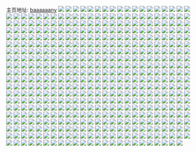 主页地址: [baaaaaany](https://weibo.com/u/5284407558) 
![](https://wx4.sinaimg.cn/mw2000/005LCPNYly1getmfkrs8wj32c0340e81.jpg) 
![](https://wx4.sinaimg.cn/mw2000/005LCPNYly1getmf5rq2vj33402c0e85.jpg) 
![](https://wx4.sinaimg.cn/mw2000/005LCPNYly1getmfap2frj33402c01kz.jpg) 
![](https://wx4.sinaimg.cn/mw2000/005LCPNYly1getmf7u1lkj33402c0e84.jpg) 
![](https://wx4.sinaimg.cn/mw2000/005LCPNYly1getmfjs7shj32c03401kz.jpg) 
![](https://wx4.sinaimg.cn/mw2000/005LCPNYly1getmfckdjuj33402c0x6r.jpg) 
![](https://wx4.sinaimg.cn/mw2000/005LCPNYly1getmffwt1xj33402c0x6q.jpg) 
![](https://wx4.sinaimg.cn/mw2000/005LCPNYly1getmflcra2j33402c0h5l.jpg) 
![](https://wx4.sinaimg.cn/mw2000/005LCPNYly1getmfeei2gj33402c0e83.jpg) 
![](https://wx4.sinaimg.cn/mw2000/005LCPNYly1getmfnn784j32c034015v.jpg) 
![](https://wx4.sinaimg.cn/mw2000/005LCPNYly1getmfp98rcj33402c0b29.jpg) 
![](https://wx4.sinaimg.cn/mw2000/005LCPNYly1getmfrdzgnj33402c0az5.jpg) 
![](https://wx4.sinaimg.cn/mw2000/005LCPNYly1getmf2ni70j33402c01gt.jpg) 
![](https://wx4.sinaimg.cn/mw2000/005LCPNYly1gepfg30fuvj31o0280qv5.jpg) 
![](https://wx4.sinaimg.cn/mw2000/005LCPNYly1gepffrsw9oj31o0280e82.jpg) 
![](https://wx4.sinaimg.cn/mw2000/005LCPNYly1gepfiz2kv7j32801o0npd.jpg) 
![](https://wx4.sinaimg.cn/mw2000/005LCPNYly1gepffzio0aj31o0280e82.jpg) 
![](https://wx4.sinaimg.cn/mw2000/005LCPNYly1gepffuwttjj31o0280b2b.jpg) 
![](https://wx4.sinaimg.cn/mw2000/005LCPNYly1gepffx8xz9j31o0280b2a.jpg) 
![](https://wx4.sinaimg.cn/mw2000/005LCPNYly1gelxd81srjj32c02c04qq.jpg) 
![](https://wx4.sinaimg.cn/mw2000/005LCPNYly1gelxdanlmsj32c02c0kjm.jpg) 
![](https://wx4.sinaimg.cn/mw2000/005LCPNYgy1gefizqp76gj32c0340e85.jpg) 
![](https://wx4.sinaimg.cn/mw2000/005LCPNYgy1gefizxwdo0j33402c04qt.jpg) 
![](https://wx4.sinaimg.cn/mw2000/005LCPNYgy1gefj05rv9ej32c0340nph.jpg) 
![](https://wx4.sinaimg.cn/mw2000/005LCPNYgy1gefj0bat3dj33401r0npg.jpg) 
![](https://wx4.sinaimg.cn/mw2000/005LCPNYly1gefezzpjtjj31o0280u0y.jpg) 
![](https://wx4.sinaimg.cn/mw2000/005LCPNYly1gefezlvyavj31o0280qv6.jpg) 
![](https://wx4.sinaimg.cn/mw2000/005LCPNYly1geff01ckktj31mc25sb29.jpg) 
![](https://wx4.sinaimg.cn/mw2000/005LCPNYly1gefezjih09j316o1kuu0x.jpg) 
![](https://wx4.sinaimg.cn/mw2000/005LCPNYly1gefezodz0sj31w02jcu0z.jpg) 
![](https://wx4.sinaimg.cn/mw2000/005LCPNYly1gefezhesjyj316o1kuqv5.jpg) 
![](https://wx4.sinaimg.cn/mw2000/005LCPNYly1gefezf8stvj31w02jkb2b.jpg) 
![](https://wx4.sinaimg.cn/mw2000/005LCPNYly1gefezwdo1aj32c03404qt.jpg) 
![](https://wx4.sinaimg.cn/mw2000/005LCPNYly1gefezr7s2zj32c0340x6q.jpg) 
![](https://wx4.sinaimg.cn/mw2000/005LCPNYly1gebj8gk3yrj31ww1xfqv5.jpg) 
![](https://wx4.sinaimg.cn/mw2000/005LCPNYly1geb1mrep56j30tl1oee81.jpg) 
![](https://wx4.sinaimg.cn/mw2000/005LCPNYly1geb1mjhftzj30pp0o77es.jpg) 
![](https://wx4.sinaimg.cn/mw2000/005LCPNYly1ge6zko0225j31gb1gb1kx.jpg) 
![](https://wx4.sinaimg.cn/mw2000/005LCPNYly1ge6zp85zphj32c03404qq.jpg) 
![](https://wx4.sinaimg.cn/mw2000/005LCPNYly1ge6zl24xupj32c0340npe.jpg) 
![](https://wx4.sinaimg.cn/mw2000/005LCPNYly1ge65g4dun8j31o0280kjl.jpg) 
![](https://wx4.sinaimg.cn/mw2000/005LCPNYly1ge65g8g2n2j31400u0apf.jpg) 
![](https://wx4.sinaimg.cn/mw2000/005LCPNYly1ge65g2dc11j31yr1yru0x.jpg) 
![](https://wx4.sinaimg.cn/mw2000/005LCPNYly1ge65g525yoj32c01r0x6p.jpg) 
![](https://wx4.sinaimg.cn/mw2000/005LCPNYly1ge65g3oti9j33402c0kjp.jpg) 
![](https://wx4.sinaimg.cn/mw2000/005LCPNYly1ge65g7s76rj33402c01ky.jpg) 
![](https://wx4.sinaimg.cn/mw2000/005LCPNYly1ge65g8poudj31we2j7kg7.jpg) 
![](https://wx4.sinaimg.cn/mw2000/005LCPNYly1ge65g5ul85j329u315npe.jpg) 
![](https://wx4.sinaimg.cn/mw2000/005LCPNYly1ge65g6u6y8j328j2zex6p.jpg) 
![](https://wx4.sinaimg.cn/mw2000/005LCPNYly1ge2a5rbwwdj32c0340b2c.jpg) 
![](https://wx4.sinaimg.cn/mw2000/005LCPNYly1gdx3at2i54j32xv27eu0x.jpg) 
![](https://wx4.sinaimg.cn/mw2000/005LCPNYly1gdr8jwyupvj321831z1kz.jpg) 
![](https://wx4.sinaimg.cn/mw2000/005LCPNYly1gdr8jyml5wj30rs15o1kx.jpg) 
![](https://wx4.sinaimg.cn/mw2000/005LCPNYly1gdr8k1myhij32c0340qv7.jpg) 
![](https://wx4.sinaimg.cn/mw2000/005LCPNYly1gdr8jxu9zzj30rs15o1kx.jpg) 
![](https://wx4.sinaimg.cn/mw2000/005LCPNYly1gdr8k0jp64j33402c0npe.jpg) 
![](https://wx4.sinaimg.cn/mw2000/005LCPNYly1gdr8jz0229j30rs0v9h67.jpg) 
![](https://wx4.sinaimg.cn/mw2000/005LCPNYly1gdr8k32pvkj31zk1ho4qp.jpg) 
![](https://wx4.sinaimg.cn/mw2000/005LCPNYly1gdr8k2hx32j31sx2ek7wh.jpg) 
![](https://wx4.sinaimg.cn/mw2000/005LCPNYly1gdr8jzn7jqj31o0280u0x.jpg) 
![](https://wx4.sinaimg.cn/mw2000/005LCPNYly1gdp2x0zywkj32c0340x6s.jpg) 
![](https://wx4.sinaimg.cn/mw2000/005LCPNYly1gdp2wyfx6hj32c02c0x6r.jpg) 
![](https://wx4.sinaimg.cn/mw2000/005LCPNYly1gdp2x3dq4kj33402c0hdw.jpg) 
![](https://wx4.sinaimg.cn/mw2000/005LCPNYly1gdp2x6y7iaj32c02c04qr.jpg) 
![](https://wx4.sinaimg.cn/mw2000/005LCPNYly1gdp2x5ekn9j33402c0b2d.jpg) 
![](https://wx4.sinaimg.cn/mw2000/005LCPNYly1gdp2x8b299j32c02c07wj.jpg) 
![](https://wx4.sinaimg.cn/mw2000/005LCPNYly1gdp2xbj6j3j32c02c0hdv.jpg) 
![](https://wx4.sinaimg.cn/mw2000/005LCPNYly1gdp2x9pzdaj32c02c0hdv.jpg) 
![](https://wx4.sinaimg.cn/mw2000/005LCPNYly1gdp2xdnokzj32c02c0qv7.jpg) 
![](https://wx4.sinaimg.cn/mw2000/005LCPNYly1gdn8nbio6tj31ez127b29.jpg) 
![](https://wx4.sinaimg.cn/mw2000/005LCPNYly1gdn8n9xlavj32c02c0x6r.jpg) 
![](https://wx4.sinaimg.cn/mw2000/005LCPNYly1gdl9zo577xj316o16oqv5.jpg) 
![](https://wx4.sinaimg.cn/mw2000/005LCPNYly1gdl9zhgb18j316o16onpd.jpg) 
![](https://wx4.sinaimg.cn/mw2000/005LCPNYly1gdmm4s0teqj316o16onpd.jpg) 
![](https://wx4.sinaimg.cn/mw2000/005LCPNYly1gdl9zmgsbtj316o16onpd.jpg) 
![](https://wx4.sinaimg.cn/mw2000/005LCPNYly1gdl9zfu7r9j316o1kunpd.jpg) 
![](https://wx4.sinaimg.cn/mw2000/005LCPNYly1gdmdkt05c1j316o16ohdt.jpg) 
![](https://wx4.sinaimg.cn/mw2000/005LCPNYly1gdl9zpunb0j316o16onpd.jpg) 
![](https://wx4.sinaimg.cn/mw2000/005LCPNYly1gdmdrhvmlyj316o16ohdt.jpg) 
![](https://wx4.sinaimg.cn/mw2000/005LCPNYly1gdl9zbhuqvj316o16okjl.jpg) 
![](https://wx4.sinaimg.cn/mw2000/005LCPNYly1gdl8wpilpxj32c02c0qv7.jpg) 
![](https://wx4.sinaimg.cn/mw2000/005LCPNYly1gdl94q47y7j30e30e3wfb.jpg) 
![](https://wx4.sinaimg.cn/mw2000/005LCPNYly1gdl8ykvnqwj31sc2dsqv5.jpg) 
![](https://wx4.sinaimg.cn/mw2000/005LCPNYly1gdl9n5p9g5j30og0ogjzr.jpg) 
![](https://wx4.sinaimg.cn/mw2000/005LCPNYly1gdl3ihmub2j30yt0ytgrh.jpg) 
![](https://wx4.sinaimg.cn/mw2000/005LCPNYly1gdl3ih4444j315k15kaxi.jpg) 
![](https://wx4.sinaimg.cn/mw2000/005LCPNYly1gdl3h5gpa1j31ln1lne76.jpg) 
![](https://wx4.sinaimg.cn/mw2000/005LCPNYgy1gdk7l5mik8j31o0280hdu.jpg) 
![](https://wx4.sinaimg.cn/mw2000/005LCPNYgy1gdk7kvvz2rj314t14t1kx.jpg) 
![](https://wx4.sinaimg.cn/mw2000/005LCPNYgy1gdk7l8h6ekj31o02801ky.jpg) 
![](https://wx4.sinaimg.cn/mw2000/005LCPNYgy1gdk7kuofbnj32c02c0u0z.jpg) 
![](https://wx4.sinaimg.cn/mw2000/005LCPNYgy1gdk7l0626fj32c02c07wj.jpg) 
![](https://wx4.sinaimg.cn/mw2000/005LCPNYgy1gdk7kc2vvjj327t27tkjm.jpg) 
![](https://wx4.sinaimg.cn/mw2000/005LCPNYgy1gdk7kg796qj31z71z71kz.jpg) 
![](https://wx4.sinaimg.cn/mw2000/005LCPNYgy1gdk7kpogbwj32c02c0hdu.jpg) 
![](https://wx4.sinaimg.cn/mw2000/005LCPNYgy1gdk7kmmzwmj32c02c0kjo.jpg) 
![](https://wx4.sinaimg.cn/mw2000/005LCPNYly1gdglfw8wwhj32c0340x6t.jpg) 
![](https://wx4.sinaimg.cn/mw2000/005LCPNYly1gdddd4mk6cj32c02c04qt.jpg) 
![](https://wx4.sinaimg.cn/mw2000/005LCPNYly1gdd3f002olj30yi0zptdn.jpg) 
![](https://wx4.sinaimg.cn/mw2000/005LCPNYgy1gdaz19q50aj30yy0ty48s.jpg) 
![](https://wx4.sinaimg.cn/mw2000/005LCPNYgy1gdaz16chnej31400u0gsm.jpg) 
![](https://wx4.sinaimg.cn/mw2000/005LCPNYgy1gdaz18zgw5j32c02c01ky.jpg) 
![](https://wx4.sinaimg.cn/mw2000/005LCPNYgy1gdaz15n0azj32c02c0npe.jpg) 
![](https://wx4.sinaimg.cn/mw2000/005LCPNYgy1gd9kbu7h38j32c02c07wj.jpg) 
![](https://wx4.sinaimg.cn/mw2000/005LCPNYly1gd774cdl7oj32c02c0b2a.jpg) 
![](https://wx4.sinaimg.cn/mw2000/005LCPNYly1gd77nx4q2tj32c02c01ky.jpg) 
![](https://wx4.sinaimg.cn/mw2000/005LCPNYly1gd603qv0emj30u016e1gn.jpg) 
![](https://wx4.sinaimg.cn/mw2000/005LCPNYgy1gd41pxkwr8j32c0340qv7.jpg) 
![](https://wx4.sinaimg.cn/mw2000/005LCPNYly1gd3t00uu5nj32c02c0npe.jpg) 
![](https://wx4.sinaimg.cn/mw2000/005LCPNYly1gd3szmoq0rj31mq1mq4qp.jpg) 
![](https://wx4.sinaimg.cn/mw2000/005LCPNYly1gd3t0pku7qj32c02c0qv7.jpg) 
![](https://wx4.sinaimg.cn/mw2000/005LCPNYly1gd2gwjij8jj32c02c0qv6.jpg) 
![](https://wx4.sinaimg.cn/mw2000/005LCPNYly1gd2gworucdj32c02c0kjp.jpg) 
![](https://wx4.sinaimg.cn/mw2000/005LCPNYly1gd2gwkvjgaj32c02c0b2b.jpg) 
![](https://wx4.sinaimg.cn/mw2000/005LCPNYly1gd2gwmmpjtj32c0340b2b.jpg) 
![](https://wx4.sinaimg.cn/mw2000/005LCPNYly1gd2gwifjvqj30yi22o1kx.jpg) 
![](https://wx4.sinaimg.cn/mw2000/005LCPNYly1gd2gwpv5ukj32c0340b2a.jpg) 
![](https://wx4.sinaimg.cn/mw2000/005LCPNYgy1gd1oh5ek07j32c0340e82.jpg) 
![](https://wx4.sinaimg.cn/mw2000/005LCPNYly1gd1j1um6zrj31qs1b3x6p.jpg) 
![](https://wx4.sinaimg.cn/mw2000/005LCPNYly1gd1j1zxdjvj322f22fx6q.jpg) 
![](https://wx4.sinaimg.cn/mw2000/005LCPNYly1gd1j2b238vj32c02c01l1.jpg) 
![](https://wx4.sinaimg.cn/mw2000/005LCPNYly1gd1j23r2dpj32c02c07wi.jpg) 
![](https://wx4.sinaimg.cn/mw2000/005LCPNYly1gd1j210pcsj33402c04qp.jpg) 
![](https://wx4.sinaimg.cn/mw2000/005LCPNYly1gd1j26eu3dj32c02c0x6p.jpg) 
![](https://wx4.sinaimg.cn/mw2000/005LCPNYly1gd1j1y18kkj32c02c01l0.jpg) 
![](https://wx4.sinaimg.cn/mw2000/005LCPNYly1gd1j28e4iij32c03407wj.jpg) 
![](https://wx4.sinaimg.cn/mw2000/005LCPNYly1gd1j2e10pvj32c02c0qv7.jpg) 
![](https://wx4.sinaimg.cn/mw2000/005LCPNYly1gd1j6vzursj32c02c0b2b.jpg) 
![](https://wx4.sinaimg.cn/mw2000/005LCPNYly1gd1j6la0yej32kx1xpnpg.jpg) 
![](https://wx4.sinaimg.cn/mw2000/005LCPNYly1gd1j7335xbj32c02c0u0y.jpg) 
![](https://wx4.sinaimg.cn/mw2000/005LCPNYly1gd0r7yttwtj33402c0hdv.jpg) 
![](https://wx4.sinaimg.cn/mw2000/005LCPNYly1gd0r4yfilvj30yi22o1kx.jpg) 
![](https://wx4.sinaimg.cn/mw2000/005LCPNYly1gd0re7m8u1j30to0ogast.jpg) 
![](https://wx4.sinaimg.cn/mw2000/005LCPNYly1gd0oy034r1j31mc25shdt.jpg) 
![](https://wx4.sinaimg.cn/mw2000/005LCPNYly1gd0oy1qga1j31o02807wi.jpg) 
![](https://wx4.sinaimg.cn/mw2000/005LCPNYly1gd0oy0j7xuj31o01o0trg.jpg) 
![](https://wx4.sinaimg.cn/mw2000/005LCPNYly1gcz5qyx429j315s1jq4q7.jpg) 
![](https://wx4.sinaimg.cn/mw2000/005LCPNYly1gcz5r3r1xhj32c03407wl.jpg) 
![](https://wx4.sinaimg.cn/mw2000/005LCPNYly1gcz5qxnz4cj326k2wre81.jpg) 
![](https://wx4.sinaimg.cn/mw2000/005LCPNYgy1gcx52hr585j32c02c0x6r.jpg) 
![](https://wx4.sinaimg.cn/mw2000/005LCPNYgy1gcx527unqaj325y293kjn.jpg) 
![](https://wx4.sinaimg.cn/mw2000/005LCPNYly1gcw48kfgrrj31201eoh73.jpg) 
![](https://wx4.sinaimg.cn/mw2000/005LCPNYly1gcvq9v9gj8j31ik1ike81.jpg) 
![](https://wx4.sinaimg.cn/mw2000/005LCPNYly1gd1xyk928pj31qd1qdkjl.jpg) 
![](https://wx4.sinaimg.cn/mw2000/005LCPNYly1gcscwfbjisj31401hcdw7.jpg) 
![](https://wx4.sinaimg.cn/mw2000/005LCPNYly1gcpr85uteqj30u00u01kx.jpg) 
![](https://wx4.sinaimg.cn/mw2000/005LCPNYly1gco1406vicj30yi0yitew.jpg) 
![](https://wx4.sinaimg.cn/mw2000/005LCPNYly1gcgj2cooffj32bb3321kz.jpg) 
![](https://wx4.sinaimg.cn/mw2000/005LCPNYly1gcgj2ihyawj31ch1soe81.jpg) 
![](https://wx4.sinaimg.cn/mw2000/005LCPNYly1gcgj28zszoj31i91i91hz.jpg) 
![](https://wx4.sinaimg.cn/mw2000/005LCPNYly1gcgj2fegfsj31fu1x44qp.jpg) 
![](https://wx4.sinaimg.cn/mw2000/005LCPNYly1gcgw4pzja0j32692wc4qq.jpg) 
![](https://wx4.sinaimg.cn/mw2000/005LCPNYly1gcgj2fxscij31bj0znn8n.jpg) 
![](https://wx4.sinaimg.cn/mw2000/005LCPNYly1gcgj24vds1j31971oaqrn.jpg) 
![](https://wx4.sinaimg.cn/mw2000/005LCPNYly1gcgj2ef7mhj31ng1ng4qp.jpg) 
![](https://wx4.sinaimg.cn/mw2000/005LCPNYly1gcgj2ghcqjj30t412t10g.jpg) 
![](https://wx4.sinaimg.cn/mw2000/005LCPNYly1gcfwv3orihj31o02804kw.jpg) 
![](https://wx4.sinaimg.cn/mw2000/005LCPNYly1gcfwunihnnj32c02c0x6r.jpg) 
![](https://wx4.sinaimg.cn/mw2000/005LCPNYgy1gcdgllq04xj32c02c07wk.jpg) 
![](https://wx4.sinaimg.cn/mw2000/005LCPNYgy1gcdgls1msgj32c02c0qv6.jpg) 
![](https://wx4.sinaimg.cn/mw2000/005LCPNYgy1gcdgl9z9rkj30su0suqi1.jpg) 
![](https://wx4.sinaimg.cn/mw2000/005LCPNYgy1gcdgkls1h3j32c02c07wj.jpg) 
![](https://wx4.sinaimg.cn/mw2000/005LCPNYgy1gcdglyg8wdj32c02c0e82.jpg) 
![](https://wx4.sinaimg.cn/mw2000/005LCPNYgy1gcdglfpqfyj32c02c0npf.jpg) 
![](https://wx4.sinaimg.cn/mw2000/005LCPNYgy1gcdgl0l38bj32c02c0x6r.jpg) 
![](https://wx4.sinaimg.cn/mw2000/005LCPNYgy1gcemb94zk8j32c02c0hdv.jpg) 
![](https://wx4.sinaimg.cn/mw2000/005LCPNYgy1gcemau5gbaj32c02c07wj.jpg) 
![](https://wx4.sinaimg.cn/mw2000/005LCPNYgy1gcdgl4nrbvj32c02c0hdv.jpg) 
![](https://wx4.sinaimg.cn/mw2000/005LCPNYgy1gcemb3t7doj32c02c0qv7.jpg) 
![](https://wx4.sinaimg.cn/mw2000/005LCPNYgy1gcdgl980wbj32c02c0b2b.jpg) 
![](https://wx4.sinaimg.cn/mw2000/005LCPNYgy1gcdgkhlrzzj32c02c07wj.jpg) 
![](https://wx4.sinaimg.cn/mw2000/005LCPNYgy1gcdglv772dj32c02c0npd.jpg) 
![](https://wx4.sinaimg.cn/mw2000/005LCPNYgy1gcdgkbzu84j32c02c04qr.jpg) 
![](https://wx4.sinaimg.cn/mw2000/005LCPNYgy1gcdgk5kh10j32c02c0qv7.jpg) 
![](https://wx4.sinaimg.cn/mw2000/005LCPNYgy1gcdgkttmhcj32c02c01l0.jpg) 
![](https://wx4.sinaimg.cn/mw2000/005LCPNYly1gc1ywi9i2sj30yi22o7wh.jpg) 
![](https://wx4.sinaimg.cn/mw2000/005LCPNYly1gc1ywjg6z0j32c0340x6q.jpg) 
![](https://wx4.sinaimg.cn/mw2000/005LCPNYly1gc0mygr5c0j316o16oqv5.jpg) 
![](https://wx4.sinaimg.cn/mw2000/005LCPNYly1gc0mybvn6dj316o16okjl.jpg) 
![](https://wx4.sinaimg.cn/mw2000/005LCPNYly1gc0myapi2zj316o16onpd.jpg) 
![](https://wx4.sinaimg.cn/mw2000/005LCPNYly1gc0mydqezkj316o16ohdt.jpg) 
![](https://wx4.sinaimg.cn/mw2000/005LCPNYly1gc0myfn4c6j316o16ohdt.jpg) 
![](https://wx4.sinaimg.cn/mw2000/005LCPNYly1gc0mycqoyyj316o16ohdt.jpg) 
![](https://wx4.sinaimg.cn/mw2000/005LCPNYly1gc0myjcupyj33402c0b29.jpg) 
![](https://wx4.sinaimg.cn/mw2000/005LCPNYly1gc0myeq2mgj316o16okjl.jpg) 
![](https://wx4.sinaimg.cn/mw2000/005LCPNYly1gc0myiir8bj32c02c04qs.jpg) 
![](https://wx4.sinaimg.cn/mw2000/005LCPNYgy1gbz8krtdu8j313u0tu4qp.jpg) 
![](https://wx4.sinaimg.cn/mw2000/005LCPNYgy1gbukqvtnh7j30rs0rsteq.jpg) 
![](https://wx4.sinaimg.cn/mw2000/005LCPNYgy1gbukqvdpk5j30yi0yithi.jpg) 
![](https://wx4.sinaimg.cn/mw2000/005LCPNYgy1gbukqw8zh1j30yi0yiaks.jpg) 
![](https://wx4.sinaimg.cn/mw2000/005LCPNYgy1gbukqwny0qj30rs0rsafc.jpg) 
![](https://wx4.sinaimg.cn/mw2000/005LCPNYgy1gbukr9f43sj32c03407wm.jpg) 
![](https://wx4.sinaimg.cn/mw2000/005LCPNYgy1gbukqxepykj30yi0yi12k.jpg) 
![](https://wx4.sinaimg.cn/mw2000/005LCPNYgy1gbukqxvh03j30yb0ybguu.jpg) 
![](https://wx4.sinaimg.cn/mw2000/005LCPNYgy1gbukqygddcj30yi0yiqec.jpg) 
![](https://wx4.sinaimg.cn/mw2000/005LCPNYgy1gbukqyxyhij30yi0yik1k.jpg) 
![](https://wx4.sinaimg.cn/mw2000/005LCPNYgy1gbukr0eocaj30yi0yik16.jpg) 
![](https://wx4.sinaimg.cn/mw2000/005LCPNYgy1gbukqzga6cj30yi0yiaim.jpg) 
![](https://wx4.sinaimg.cn/mw2000/005LCPNYgy1gbukqzx2zjj30yi0yiwip.jpg) 
![](https://wx4.sinaimg.cn/mw2000/005LCPNYly1gbtynh8wejj32801o07wh.jpg) 
![](https://wx4.sinaimg.cn/mw2000/005LCPNYly1gbqn12pb54j30s71e4ni3.jpg) 
![](https://wx4.sinaimg.cn/mw2000/005LCPNYly1gbqhag57qlj31w02io7wi.jpg) 
![](https://wx4.sinaimg.cn/mw2000/005LCPNYly1gbqn13971yj30vl1k64ms.jpg) 
![](https://wx4.sinaimg.cn/mw2000/005LCPNYgy1gbovyoam0wj32c02c07wj.jpg) 
![](https://wx4.sinaimg.cn/mw2000/005LCPNYly1gblbsq4h11j30yc0ycgtj.jpg) 
![](https://wx4.sinaimg.cn/mw2000/005LCPNYly1gblbyvf4ecj32c02c2e81.jpg) 
![](https://wx4.sinaimg.cn/mw2000/005LCPNYly1gbjore2y5nj32c02c01l0.jpg) 
![](https://wx4.sinaimg.cn/mw2000/005LCPNYly1gbid2a9zj9j31o01o0wut.jpg) 
![](https://wx4.sinaimg.cn/mw2000/005LCPNYly1gbid29u2hwj31o01o0tue.jpg) 
![](https://wx4.sinaimg.cn/mw2000/005LCPNYgy1gbi38r6kxrj32c02c04qs.jpg) 
![](https://wx4.sinaimg.cn/mw2000/005LCPNYly1gbi3twv7rmj32c02c0u0z.jpg) 
![](https://wx4.sinaimg.cn/mw2000/005LCPNYgy1gbi38khgfpj33402c0hdx.jpg) 
![](https://wx4.sinaimg.cn/mw2000/005LCPNYgy1gbi39qty65j32c02c01l0.jpg) 
![](https://wx4.sinaimg.cn/mw2000/005LCPNYgy1gbi391xf03j32c02c04qs.jpg) 
![](https://wx4.sinaimg.cn/mw2000/005LCPNYgy1gbi39w2e7qj30u00u0e1p.jpg) 
![](https://wx4.sinaimg.cn/mw2000/005LCPNYly1gbflav2s6zj31fw0t710k.jpg) 
![](https://wx4.sinaimg.cn/mw2000/005LCPNYly1gbeerc4ox2j31w01w0u0x.jpg) 
![](https://wx4.sinaimg.cn/mw2000/005LCPNYly1gbeerf5mp9j31o01o0kjl.jpg) 
![](https://wx4.sinaimg.cn/mw2000/005LCPNYly1gbeera10naj31w01w0hdu.jpg) 
![](https://wx4.sinaimg.cn/mw2000/005LCPNYly1gbeerdpr91j31o01o0npd.jpg) 
![](https://wx4.sinaimg.cn/mw2000/005LCPNYly1gbeetgwsbwj30u00u07wh.jpg) 
![](https://wx4.sinaimg.cn/mw2000/005LCPNYly1gbeergetngj31o01o0b29.jpg) 
![](https://wx4.sinaimg.cn/mw2000/005LCPNYly1gbeh34a79vj31i720aqv5.jpg) 
![](https://wx4.sinaimg.cn/mw2000/005LCPNYly1gbeh38v2toj31h31ysu0x.jpg) 
![](https://wx4.sinaimg.cn/mw2000/005LCPNYly1gbeh30osfrj31hq1zmqv5.jpg) 
![](https://wx4.sinaimg.cn/mw2000/005LCPNYgy1gbcmh8dqnwj31o01o0e81.jpg) 
![](https://wx4.sinaimg.cn/mw2000/005LCPNYgy1gbcmhetdx8j33402c0b2d.jpg) 
![](https://wx4.sinaimg.cn/mw2000/005LCPNYgy1gbcmhtic27j31f01w0e3n.jpg) 
![](https://wx4.sinaimg.cn/mw2000/005LCPNYgy1gbcmhoknl1j32c02c0e84.jpg) 
![](https://wx4.sinaimg.cn/mw2000/005LCPNYgy1gbcmhv9mb1j31o0280hdt.jpg) 
![](https://wx4.sinaimg.cn/mw2000/005LCPNYgy1gbcmhixe0bj32c02c07wk.jpg) 
![](https://wx4.sinaimg.cn/mw2000/005LCPNYgy1gbcmh9r1rzj31rn1bq4qp.jpg) 
![](https://wx4.sinaimg.cn/mw2000/005LCPNYgy1gbcmhsckwmj32c02c0npf.jpg) 
![](https://wx4.sinaimg.cn/mw2000/005LCPNYgy1gbcmh6mkmgj31f01w07wh.jpg) 
![](https://wx4.sinaimg.cn/mw2000/005LCPNYgy1gbcmhw5kuaj31o01o07l2.jpg) 
![](https://wx4.sinaimg.cn/mw2000/005LCPNYgy1gbcmhxh95bj31o01o04qp.jpg) 
![](https://wx4.sinaimg.cn/mw2000/005LCPNYgy1gbcmhzrszwj32801o04qq.jpg) 
![](https://wx4.sinaimg.cn/mw2000/005LCPNYly1gb91gbl094j313u0tux6h.jpg) 
![](https://wx4.sinaimg.cn/mw2000/005LCPNYly1gb7b7dq9b2j30u00u0h7c.jpg) 
![](https://wx4.sinaimg.cn/mw2000/005LCPNYly1gb6smdjt1uj31o01o0kaf.jpg) 
![](https://wx4.sinaimg.cn/mw2000/005LCPNYly1gb6somjg0qj32801o0x6d.jpg) 
![](https://wx4.sinaimg.cn/mw2000/005LCPNYly1gb6solqr3lj31o01o0as6.jpg) 
![](https://wx4.sinaimg.cn/mw2000/005LCPNYly1gb6sme1fefj31o01o04jl.jpg) 
![](https://wx4.sinaimg.cn/mw2000/005LCPNYly1gb38w4ebotj32c02c0qv7.jpg) 
![](https://wx4.sinaimg.cn/mw2000/005LCPNYly1gb38vzi6kyj32c02c0npf.jpg) 
![](https://wx4.sinaimg.cn/mw2000/005LCPNYly1gb2rga5p4jj30yi22oqv5.jpg) 
![](https://wx4.sinaimg.cn/mw2000/005LCPNYly1gauzgdpy4gj32c0340x6p.jpg) 
![](https://wx4.sinaimg.cn/mw2000/005LCPNYly1gauoh9jbrcj322u22ub2b.jpg) 
![](https://wx4.sinaimg.cn/mw2000/005LCPNYly1gari8pymf0j30mr0mrjtv.jpg) 
![](https://wx4.sinaimg.cn/mw2000/005LCPNYly1gaozp98oxyj31o01o0azs.jpg) 
![](https://wx4.sinaimg.cn/mw2000/005LCPNYly1gaozpb3tafj31o01o0b29.jpg) 
![](https://wx4.sinaimg.cn/mw2000/005LCPNYly1gamomwbwr7j30yi0yi7lc.jpg) 
![](https://wx4.sinaimg.cn/mw2000/005LCPNYly1gamon0662cj32c02c0x6r.jpg) 
![](https://wx4.sinaimg.cn/mw2000/005LCPNYgy1galykv0afej32c02c04qs.jpg) 
![](https://wx4.sinaimg.cn/mw2000/005LCPNYgy1galykzhqwlj32c0340u0x.jpg) 
![](https://wx4.sinaimg.cn/mw2000/005LCPNYly1gakt3jlc2xj32c02c0e82.jpg) 
![](https://wx4.sinaimg.cn/mw2000/005LCPNYly1gakt3gpmq8j31o01o0e81.jpg) 
![](https://wx4.sinaimg.cn/mw2000/005LCPNYly1gakt37973cj32c02c0u0x.jpg) 
![](https://wx4.sinaimg.cn/mw2000/005LCPNYly1gakt3dc9msj31sh2r9x6p.jpg) 
![](https://wx4.sinaimg.cn/mw2000/005LCPNYly1gakt331h7cj32c02c0hdt.jpg) 
![](https://wx4.sinaimg.cn/mw2000/005LCPNYly1gakt3acrouj328i2zckjm.jpg) 
![](https://wx4.sinaimg.cn/mw2000/005LCPNYly1gagmp3ygf8j31o01o01kx.jpg) 
![](https://wx4.sinaimg.cn/mw2000/005LCPNYly1gagmpc7xgtj32c03404qq.jpg) 
![](https://wx4.sinaimg.cn/mw2000/005LCPNYly1gai88r44czj31o01o04qp.jpg) 
![](https://wx4.sinaimg.cn/mw2000/005LCPNYly1gagmpkcpl4j32c02c0x6p.jpg) 
![](https://wx4.sinaimg.cn/mw2000/005LCPNYly1gagmp2hkprj31hc0omqmm.jpg) 
![](https://wx4.sinaimg.cn/mw2000/005LCPNYly1gagmpgqx0qj32ry22ynpe.jpg) 
![](https://wx4.sinaimg.cn/mw2000/005LCPNYly1gagmpm45elj33402c01kx.jpg) 
![](https://wx4.sinaimg.cn/mw2000/005LCPNYly1gagxsacknuj31o01o0b29.jpg) 
![](https://wx4.sinaimg.cn/mw2000/005LCPNYly1gagmppto9qj33402c0e81.jpg) 
![](https://wx4.sinaimg.cn/mw2000/005LCPNYly1gaeqwgox53j31zr1zrhdu.jpg) 
![](https://wx4.sinaimg.cn/mw2000/005LCPNYly1gaeqw3idgzj32c02c0e83.jpg) 
![](https://wx4.sinaimg.cn/mw2000/005LCPNYly1gaeqxko4n8j30u00u0n1q.jpg) 
![](https://wx4.sinaimg.cn/mw2000/005LCPNYly1gaeqwsnlnaj31rf1rf4qq.jpg) 
![](https://wx4.sinaimg.cn/mw2000/005LCPNYly1gaa6juweegj33402c04qt.jpg) 
![](https://wx4.sinaimg.cn/mw2000/005LCPNYly1gaa6iyt19lj33402c0b2d.jpg) 
![](https://wx4.sinaimg.cn/mw2000/005LCPNYly1gaa6kepewyj33402c07wl.jpg) 
![](https://wx4.sinaimg.cn/mw2000/005LCPNYly1gaa6kmx1cuj33402c0e85.jpg) 
![](https://wx4.sinaimg.cn/mw2000/005LCPNYly1gaa9vnnks3j31f40s54qp.jpg) 
![](https://wx4.sinaimg.cn/mw2000/005LCPNYly1gaa6jay7yvj33402c0qv9.jpg) 
![](https://wx4.sinaimg.cn/mw2000/005LCPNYly1gaa6k1pxstj33402c0x6s.jpg) 
![](https://wx4.sinaimg.cn/mw2000/005LCPNYly1gaa6i9tw49j33402c0kjp.jpg) 
![](https://wx4.sinaimg.cn/mw2000/005LCPNYly1gaa6hzb1f0j32c02c0qv7.jpg) 
![](https://wx4.sinaimg.cn/mw2000/005LCPNYly1gaa6i9tw49j33402c0kjp.jpg) 
![](https://wx4.sinaimg.cn/mw2000/005LCPNYly1gaa6jn35t6j32c02c0x6q.jpg) 
![](https://wx4.sinaimg.cn/mw2000/005LCPNYly1gaa6k726a8j32c02c0u0z.jpg) 
![](https://wx4.sinaimg.cn/mw2000/005LCPNYly1gaa6jh2m41j32c02c04qs.jpg) 
![](https://wx4.sinaimg.cn/mw2000/005LCPNYly1gaa6ihah5rj32c02c0qv7.jpg) 
![](https://wx4.sinaimg.cn/mw2000/005LCPNYly1gaa6kqoickj32c02c07wi.jpg) 
![](https://wx4.sinaimg.cn/mw2000/005LCPNYly1gaa6imwli7j32c02c01kz.jpg) 
![](https://wx4.sinaimg.cn/mw2000/005LCPNYly1gaa6or9hjpj328w1oo1ky.jpg) 
![](https://wx4.sinaimg.cn/mw2000/005LCPNYly1gaa6kv9r45j32c02c01l0.jpg) 
![](https://wx4.sinaimg.cn/mw2000/005LCPNYly1gaa6rl7q4aj31400u01a2.jpg) 
![](https://wx4.sinaimg.cn/mw2000/005LCPNYly1ga914m24iqj31mb1mbnpd.jpg) 
![](https://wx4.sinaimg.cn/mw2000/005LCPNYly1ga914sc8u7j31o01o07wi.jpg) 
![](https://wx4.sinaimg.cn/mw2000/005LCPNYly1ga914u3q80j31o01o0hdt.jpg) 
![](https://wx4.sinaimg.cn/mw2000/005LCPNYly1ga914oxr5fj31mb1mb7wi.jpg) 
![](https://wx4.sinaimg.cn/mw2000/005LCPNYgy1ga13e9jlh8j31o01o01kx.jpg) 
![](https://wx4.sinaimg.cn/mw2000/005LCPNYgy1ga13e308ixj31o01o07wh.jpg) 
![](https://wx4.sinaimg.cn/mw2000/005LCPNYgy1ga13dvo7dxj31o01o0ax8.jpg) 
![](https://wx4.sinaimg.cn/mw2000/005LCPNYly1g9x7njuep5j31w02io7wj.jpg) 
![](https://wx4.sinaimg.cn/mw2000/005LCPNYly1g9x7nelyrzj32o82o8x6q.jpg) 
![](https://wx4.sinaimg.cn/mw2000/005LCPNYly1g9x7nl3to0j32c0340e83.jpg) 
![](https://wx4.sinaimg.cn/mw2000/005LCPNYly1g9x7nfxdc6j32bc334b2b.jpg) 
![](https://wx4.sinaimg.cn/mw2000/005LCPNYly1g9x7nmn1fej31w02iokjm.jpg) 
![](https://wx4.sinaimg.cn/mw2000/005LCPNYly1g9x7nhatwqj32bc334kjn.jpg) 
![](https://wx4.sinaimg.cn/mw2000/005LCPNYly1g9x7niipt1j31w02io4qr.jpg) 
![](https://wx4.sinaimg.cn/mw2000/005LCPNYly1g9x7nd68bhj32801o0npd.jpg) 
![](https://wx4.sinaimg.cn/mw2000/005LCPNYly1g9x7pr59e8j32c0340qv6.jpg) 
![](https://wx4.sinaimg.cn/mw2000/005LCPNYly1g9wjmfmj8vj33402c0kjm.jpg) 
![](https://wx4.sinaimg.cn/mw2000/005LCPNYly1g9wjmjah8vj33402c04qq.jpg) 
![](https://wx4.sinaimg.cn/mw2000/005LCPNYly1g9wjm1ymxej33402c01ky.jpg) 
![](https://wx4.sinaimg.cn/mw2000/005LCPNYly1g9wjm9vrrmj32tc2401kx.jpg) 
![](https://wx4.sinaimg.cn/mw2000/005LCPNYly1g9wjmbt704j31w02iox6p.jpg) 
![](https://wx4.sinaimg.cn/mw2000/005LCPNYly1g9wjm83u7sj35mo480x6t.jpg) 
![](https://wx4.sinaimg.cn/mw2000/005LCPNYly1g9v1vtsp1jj30oo17un7j.jpg) 
![](https://wx4.sinaimg.cn/mw2000/005LCPNYly1g9v1vt5xdmj30u0140adx.jpg) 
![](https://wx4.sinaimg.cn/mw2000/005LCPNYly1g9v1vuceupj30u0140jvq.jpg) 
![](https://wx4.sinaimg.cn/mw2000/005LCPNYly1g9mrvwttr5j32c02c07wi.jpg) 
![](https://wx4.sinaimg.cn/mw2000/005LCPNYly1g9mrvy2vcdj31mb1mb4qp.jpg) 
![](https://wx4.sinaimg.cn/mw2000/005LCPNYgy1g9m5sau8gnj32801o0kjm.jpg) 
![](https://wx4.sinaimg.cn/mw2000/005LCPNYly1g9kfhk5jfjj31mb1mbkjm.jpg) 
![](https://wx4.sinaimg.cn/mw2000/005LCPNYly1g9imvte70zj32tq24aay7.jpg) 
![](https://wx4.sinaimg.cn/mw2000/005LCPNYly1g9igd8pwtyj31mb1mbx6p.jpg) 
![](https://wx4.sinaimg.cn/mw2000/005LCPNYly1g9igctceo3j31mc1mcqv5.jpg) 
![](https://wx4.sinaimg.cn/mw2000/005LCPNYly1g9igd6dptlj31mb1mbqv5.jpg) 
![](https://wx4.sinaimg.cn/mw2000/005LCPNYly1g9igda3b8rj31mc1mc7wh.jpg) 
![](https://wx4.sinaimg.cn/mw2000/005LCPNYly1g9igd0k0nkj31mb1mbu0x.jpg) 
![](https://wx4.sinaimg.cn/mw2000/005LCPNYly1g9igcvaqckj31mc1mcnpd.jpg) 
![](https://wx4.sinaimg.cn/mw2000/005LCPNYly1g9igcy6qzsj31mc1mcnpd.jpg) 
![](https://wx4.sinaimg.cn/mw2000/005LCPNYly1g9igd3gqg2j31mb1mb4qq.jpg) 
![](https://wx4.sinaimg.cn/mw2000/005LCPNYly1g9igcqimulj31mc1mckjl.jpg) 
![](https://wx4.sinaimg.cn/mw2000/005LCPNYly1g93erdoee1j31mb25rb29.jpg) 
![](https://wx4.sinaimg.cn/mw2000/005LCPNYly1g93erbjyq7j31jk2bchdt.jpg) 
![](https://wx4.sinaimg.cn/mw2000/005LCPNYly1g8v8qtk936j30tn0tlnjy.jpg) 
![](https://wx4.sinaimg.cn/mw2000/005LCPNYly1g8v8q4bpdoj31i81i8tps.jpg) 
![](https://wx4.sinaimg.cn/mw2000/005LCPNYly1g8v8qe8rg5j33402c0qv6.jpg) 
![](https://wx4.sinaimg.cn/mw2000/005LCPNYly1g8v8q1d3jxj32bc3h01ky.jpg) 
![](https://wx4.sinaimg.cn/mw2000/005LCPNYly1g8v8q97g0xj31bd0zinc4.jpg) 
![](https://wx4.sinaimg.cn/mw2000/005LCPNYly1g8v8q3hhncj32bc3h0e81.jpg) 
![](https://wx4.sinaimg.cn/mw2000/005LCPNYly1g8v8q6qnbaj31o0280e82.jpg) 
![](https://wx4.sinaimg.cn/mw2000/005LCPNYly1g8v8pzfglej31w019ckbe.jpg) 
![](https://wx4.sinaimg.cn/mw2000/005LCPNYly1g8v8q8gjk5j31o01o0e81.jpg) 
![](https://wx4.sinaimg.cn/mw2000/005LCPNYgy1g8t4hr0dygj32c02c01kx.jpg) 
![](https://wx4.sinaimg.cn/mw2000/005LCPNYgy1g8oiyhns0tj31400u0ahn.jpg) 
![](https://wx4.sinaimg.cn/mw2000/005LCPNYgy1g8oiy5tttsj30u0190gt3.jpg) 
![](https://wx4.sinaimg.cn/mw2000/005LCPNYgy1g8nf8bruq7j32c02c0npd.jpg) 
![](https://wx4.sinaimg.cn/mw2000/005LCPNYgy1g8nf8czm1jj33402c0b2a.jpg) 
![](https://wx4.sinaimg.cn/mw2000/005LCPNYgy1g8nf8e17fsj32c03407lf.jpg) 
![](https://wx4.sinaimg.cn/mw2000/005LCPNYgy1g8nf8at7e6j32c02c0480.jpg) 
![](https://wx4.sinaimg.cn/mw2000/005LCPNYgy1g8ma5of4p4j31400u07e5.jpg) 
![](https://wx4.sinaimg.cn/mw2000/005LCPNYly1g8itpbx1u4j30u00u0q7q.jpg) 
![](https://wx4.sinaimg.cn/mw2000/005LCPNYly1g8esee0df9j30u00u0wjn.jpg) 
![](https://wx4.sinaimg.cn/mw2000/005LCPNYly1g8bqe75mhuj30u01e4ad6.jpg) 
![](https://wx4.sinaimg.cn/mw2000/005LCPNYly1g8bqe697d6j32c02c0khf.jpg) 
![](https://wx4.sinaimg.cn/mw2000/005LCPNYly1g8ae2ceixmj30yi0zwe81.jpg) 
![](https://wx4.sinaimg.cn/mw2000/005LCPNYly1g8ae2afwq0j31400u0hdt.jpg) 
![](https://wx4.sinaimg.cn/mw2000/005LCPNYly1g896bv4jkcj30ty0vqjxr.jpg) 
![](https://wx4.sinaimg.cn/mw2000/005LCPNYly1g84mz3hllgj33h03h0qv9.jpg) 
![](https://wx4.sinaimg.cn/mw2000/005LCPNYly1g84mys1zqtj33h03h01l2.jpg) 
![](https://wx4.sinaimg.cn/mw2000/005LCPNYly1g84mykmrorj33h03h0qv9.jpg) 
![](https://wx4.sinaimg.cn/mw2000/005LCPNYly1g84mypuw73j33h03h0u13.jpg) 
![](https://wx4.sinaimg.cn/mw2000/005LCPNYly1g84mzq05slj32c02c04qp.jpg) 
![](https://wx4.sinaimg.cn/mw2000/005LCPNYly1g84mynigidj33h03h0x6u.jpg) 
![](https://wx4.sinaimg.cn/mw2000/005LCPNYly1g84myunwe1j33h03h0x6t.jpg) 
![](https://wx4.sinaimg.cn/mw2000/005LCPNYly1g84mz4g6sdj30k00k00sq.jpg) 
![](https://wx4.sinaimg.cn/mw2000/005LCPNYly1g84myxdgjfj33h03h01l2.jpg) 
![](https://wx4.sinaimg.cn/mw2000/005LCPNYly1g7wui5h1azj31zk1honft.jpg) 
![](https://wx4.sinaimg.cn/mw2000/005LCPNYly1g7wui7r78ej31ho1hox6k.jpg) 
![](https://wx4.sinaimg.cn/mw2000/005LCPNYly1g7vhamkpc3j30yi1pchdv.jpg) 
![](https://wx4.sinaimg.cn/mw2000/005LCPNYly1g7vhamzollj30yi0elmxq.jpg) 
![](https://wx4.sinaimg.cn/mw2000/005LCPNYly1g7rslf7adsj31ho1ho1dq.jpg) 
![](https://wx4.sinaimg.cn/mw2000/005LCPNYly1g7rrv1e8xvj31hc1z4e5n.jpg) 
![](https://wx4.sinaimg.cn/mw2000/005LCPNYly1g7rsldzjstj30qo0zix6p.jpg) 
![](https://wx4.sinaimg.cn/mw2000/005LCPNYly1g7rslfo3yfj30qo0qojw6.jpg) 
![](https://wx4.sinaimg.cn/mw2000/005LCPNYly1g7rsla9dt4j30qo0qoah8.jpg) 
![](https://wx4.sinaimg.cn/mw2000/005LCPNYly1g7rslay5ydj30qo0qoaf3.jpg) 
![](https://wx4.sinaimg.cn/mw2000/005LCPNYly1g7rsit41bdj30qo0qoahl.jpg) 
![](https://wx4.sinaimg.cn/mw2000/005LCPNYly1g7rsisc0mzj30qo0zkn5c.jpg) 
![](https://wx4.sinaimg.cn/mw2000/005LCPNYly1g7rslbekxgj30qo0zkwkd.jpg) 
![](https://wx4.sinaimg.cn/mw2000/005LCPNYly1g7r5k4q37tj30u00u044i.jpg) 
![](https://wx4.sinaimg.cn/mw2000/005LCPNYly1g7ql4hw89wj316i1sn4gc.jpg) 
![](https://wx4.sinaimg.cn/mw2000/005LCPNYly1g7ql4gnf2cj30yi15c7l6.jpg) 
![](https://wx4.sinaimg.cn/mw2000/005LCPNYly1g7meok0legj30u00u0q6o.jpg) 
![](https://wx4.sinaimg.cn/mw2000/005LCPNYly1g7lbfarufvj32c02c0b29.jpg) 
![](https://wx4.sinaimg.cn/mw2000/005LCPNYly1g7lbewcqj9j32c02c07wh.jpg) 
![](https://wx4.sinaimg.cn/mw2000/005LCPNYly1g7lbbxuj47j32c02c01kx.jpg) 
![](https://wx4.sinaimg.cn/mw2000/005LCPNYly1g7kivkgbzdj33402c07jz.jpg) 
![](https://wx4.sinaimg.cn/mw2000/005LCPNYly1g7kivrc7zij32c02c04qp.jpg) 
![](https://wx4.sinaimg.cn/mw2000/005LCPNYly1g7kivmf9s6j33402c0npd.jpg) 
![](https://wx4.sinaimg.cn/mw2000/005LCPNYly1g7kixggw87j32c02c07wh.jpg) 
![](https://wx4.sinaimg.cn/mw2000/005LCPNYly1g7kivncxacj33402c0tz4.jpg) 
![](https://wx4.sinaimg.cn/mw2000/005LCPNYly1g7kivqjotuj32c02c0u0b.jpg) 
![](https://wx4.sinaimg.cn/mw2000/005LCPNYly1g7kivk62pkj316o0o0gur.jpg) 
![](https://wx4.sinaimg.cn/mw2000/005LCPNYly1g7kivpib0zj33402c0x6p.jpg) 
![](https://wx4.sinaimg.cn/mw2000/005LCPNYly1g7iyhkhynyj31o027ub29.jpg) 
![](https://wx4.sinaimg.cn/mw2000/005LCPNYly1g7iyhr17bpj31yq1h5b29.jpg) 
![](https://wx4.sinaimg.cn/mw2000/005LCPNYly1g7iyh7gys9j31ho1ho4qp.jpg) 
![](https://wx4.sinaimg.cn/mw2000/005LCPNYly1g7iyhnlb19j31o01o0ngd.jpg) 
![](https://wx4.sinaimg.cn/mw2000/005LCPNYly1g7iyhf269bj33402c0hdu.jpg) 
![](https://wx4.sinaimg.cn/mw2000/005LCPNYly1g7iyhu9fk5j32io1f07wh.jpg) 
![](https://wx4.sinaimg.cn/mw2000/005LCPNYly1g7g6a0rjcaj32c02c0x6p.jpg) 
![](https://wx4.sinaimg.cn/mw2000/005LCPNYly1g7ekngj55mj33402c0b29.jpg) 
![](https://wx4.sinaimg.cn/mw2000/005LCPNYly1g7eknbs9qjj33402c0hdu.jpg) 
![](https://wx4.sinaimg.cn/mw2000/005LCPNYly1g7ekne3hiij33402c0b29.jpg) 
![](https://wx4.sinaimg.cn/mw2000/005LCPNYly1g7ae2m4xhxj32c02c0npd.jpg) 
![](https://wx4.sinaimg.cn/mw2000/005LCPNYly1g7ae2jy7acj33h03h01ky.jpg) 
![](https://wx4.sinaimg.cn/mw2000/005LCPNYly1g79sen5pdqj32c0340x6p.jpg) 
![](https://wx4.sinaimg.cn/mw2000/005LCPNYly1g79sem17f7j32c03407wi.jpg) 
![](https://wx4.sinaimg.cn/mw2000/005LCPNYly1g74us2msdnj32c03407wi.jpg) 
![](https://wx4.sinaimg.cn/mw2000/005LCPNYly1g74urymvr3j32c02c0kjn.jpg) 
![](https://wx4.sinaimg.cn/mw2000/005LCPNYly1g70b7vtd6kj30k00f1jua.jpg) 
![](https://wx4.sinaimg.cn/mw2000/005LCPNYly1g70ba0sebvj32c0340u0y.jpg) 
![](https://wx4.sinaimg.cn/mw2000/005LCPNYly1g70b7wpsusj32io1w04qp.jpg) 
![](https://wx4.sinaimg.cn/mw2000/005LCPNYly1g70b85vjpnj32c0340u0y.jpg) 
![](https://wx4.sinaimg.cn/mw2000/005LCPNYly1g70b9sdmpij31dc0ww4c5.jpg) 
![](https://wx4.sinaimg.cn/mw2000/005LCPNYly1g70b8ab4fpj32c0340qv6.jpg) 
![](https://wx4.sinaimg.cn/mw2000/005LCPNYly1g70b80lj0ij31d81d8u0d.jpg) 
![](https://wx4.sinaimg.cn/mw2000/005LCPNYly1g70b9wysglj32io1w0qv5.jpg) 
![](https://wx4.sinaimg.cn/mw2000/005LCPNYly1g70ba2fe50j31o01o0b29.jpg) 
![](https://wx4.sinaimg.cn/mw2000/005LCPNYly1g6z2h2uthpj30rs15onkx.jpg) 
![](https://wx4.sinaimg.cn/mw2000/005LCPNYly1g6z2hg6ounj316o1kub29.jpg) 
![](https://wx4.sinaimg.cn/mw2000/005LCPNYly1g6z2h3i4jlj30rs15ox48.jpg) 
![](https://wx4.sinaimg.cn/mw2000/005LCPNYly1g6z2gwjdw7j32bc3h0npf.jpg) 
![](https://wx4.sinaimg.cn/mw2000/005LCPNYly1g6z2hguz7cj30rs1114bn.jpg) 
![](https://wx4.sinaimg.cn/mw2000/005LCPNYly1g6z2h8e1uzj32bc3h0npf.jpg) 
![](https://wx4.sinaimg.cn/mw2000/005LCPNYly1g6z2h1pgwqj32bc3h04qs.jpg) 
![](https://wx4.sinaimg.cn/mw2000/005LCPNYly1g6z2he8eepj30rs1jk4qp.jpg) 
![](https://wx4.sinaimg.cn/mw2000/005LCPNYly1g6z2hcjrccj32bc3h0qv7.jpg) 
![](https://wx4.sinaimg.cn/mw2000/005LCPNYly1g6yfj4ck5mj31400u0aks.jpg) 
![](https://wx4.sinaimg.cn/mw2000/005LCPNYly1g6y1czvup9j33h03h0x6w.jpg) 
![](https://wx4.sinaimg.cn/mw2000/005LCPNYly1g6y1d7me5lj33h03h0x6t.jpg) 
![](https://wx4.sinaimg.cn/mw2000/005LCPNYly1g6y1cth0pqj33h03h07wp.jpg) 
![](https://wx4.sinaimg.cn/mw2000/005LCPNYly1g6y1d4bef3j33h03h0b2h.jpg) 
![](https://wx4.sinaimg.cn/mw2000/005LCPNYly1g6wzlyquhtj33402c0e81.jpg) 
![](https://wx4.sinaimg.cn/mw2000/005LCPNYly1g6wzlpg1aoj31dc0wwk09.jpg) 
![](https://wx4.sinaimg.cn/mw2000/005LCPNYly1g6wzlrzw5mj32c0340hdt.jpg) 
![](https://wx4.sinaimg.cn/mw2000/005LCPNYly1g6wzlnqs2zj31dc0wwn6m.jpg) 
![](https://wx4.sinaimg.cn/mw2000/005LCPNYly1g6wzllzd70j30rs15o4dv.jpg) 
![](https://wx4.sinaimg.cn/mw2000/005LCPNYly1g6wzlkhnv0j30sg35stnd.jpg) 
![](https://wx4.sinaimg.cn/mw2000/005LCPNYly1g6wzlwfngcj32c03404qp.jpg) 
![](https://wx4.sinaimg.cn/mw2000/005LCPNYly1g6wzlt0zuaj30vc0vctfa.jpg) 
![](https://wx4.sinaimg.cn/mw2000/005LCPNYly1g6wzluwy00j33402c0e81.jpg) 
![](https://wx4.sinaimg.cn/mw2000/005LCPNYgy1g6vqf7sok9j31v92iox6q.jpg) 
![](https://wx4.sinaimg.cn/mw2000/005LCPNYgy1g6vqfcru6kj31vu2io1kz.jpg) 
![](https://wx4.sinaimg.cn/mw2000/005LCPNYgy1g6vqf5aoptj31z51yqb2b.jpg) 
![](https://wx4.sinaimg.cn/mw2000/005LCPNYgy1g6vqf8c5vvj30u00u0gpv.jpg) 
![](https://wx4.sinaimg.cn/mw2000/005LCPNYgy1g6vqfehghxj30vc0x0nct.jpg) 
![](https://wx4.sinaimg.cn/mw2000/005LCPNYgy1g6vqffh0hmj315s0vc4a4.jpg) 
![](https://wx4.sinaimg.cn/mw2000/005LCPNYly1g6oc0wousdj31o01o0npd.jpg) 
![](https://wx4.sinaimg.cn/mw2000/005LCPNYgy1g6oapuj163j31400u0dnj.jpg) 
![](https://wx4.sinaimg.cn/mw2000/005LCPNYly1g6hdhuzfn9j31zk1hody2.jpg) 
![](https://wx4.sinaimg.cn/mw2000/005LCPNYly1g6hdhwgq73j31zk1hokc1.jpg) 
![](https://wx4.sinaimg.cn/mw2000/005LCPNYly1g6fokqi1cvj30k40jawgk.jpg) 
![](https://wx4.sinaimg.cn/mw2000/005LCPNYly1g6fokq7crnj31hp1hp1do.jpg) 
![](https://wx4.sinaimg.cn/mw2000/005LCPNYgy1g6b5dc2w5aj31o01o0kjl.jpg) 
![](https://wx4.sinaimg.cn/mw2000/005LCPNYgy1g6b5dan0lfj32c02c07wh.jpg) 
![](https://wx4.sinaimg.cn/mw2000/005LCPNYgy1g6b5dbdkt8j31o01o0npd.jpg) 
![](https://wx4.sinaimg.cn/mw2000/005LCPNYly1g633ovwkzjj32c02c0qv5.jpg) 
![](https://wx4.sinaimg.cn/mw2000/005LCPNYly1g633o0k795j31xb1xbhdu.jpg) 
![](https://wx4.sinaimg.cn/mw2000/005LCPNYly1g633oqfv3xj32c02c0hdt.jpg) 
![](https://wx4.sinaimg.cn/mw2000/005LCPNYly1g633ns8t1pj31f01f0e81.jpg) 
![](https://wx4.sinaimg.cn/mw2000/005LCPNYly1g633oo0t7zj32c02c01ky.jpg) 
![](https://wx4.sinaimg.cn/mw2000/005LCPNYly1g633nv9ieyj32io1w0e81.jpg) 
![](https://wx4.sinaimg.cn/mw2000/005LCPNYly1g5xqm0n82ij30u01vidiv.jpg) 
![](https://wx4.sinaimg.cn/mw2000/005LCPNYly1g5xqm0bzeqj30d70m80tm.jpg) 
![](https://wx4.sinaimg.cn/mw2000/005LCPNYly1g5xqlzxuwrj316o1kun6z.jpg) 
![](https://wx4.sinaimg.cn/mw2000/005LCPNYly1g5xqm15leaj30tz16146d.jpg) 
![](https://wx4.sinaimg.cn/mw2000/005LCPNYly1g5xqm1xviqj30u0190dkz.jpg) 
![](https://wx4.sinaimg.cn/mw2000/005LCPNYly1g5xqm1l733j30u0190q9n.jpg) 
![](https://wx4.sinaimg.cn/mw2000/005LCPNYly1g5xqmov3hvj31mf2fnx6r.jpg) 
![](https://wx4.sinaimg.cn/mw2000/005LCPNYly1g5xqmprvp3j30u0190ais.jpg) 
![](https://wx4.sinaimg.cn/mw2000/005LCPNYly1g5xqm2ab0rj30u0190q6q.jpg) 
![](https://wx4.sinaimg.cn/mw2000/005LCPNYly1g5x3mug4lwj32c02c0qv5.jpg) 
![](https://wx4.sinaimg.cn/mw2000/005LCPNYly1g5x3oqaxt7j3259259npd.jpg) 
![](https://wx4.sinaimg.cn/mw2000/005LCPNYgy1g5w4xv6zu6j32c02c07wb.jpg) 
![](https://wx4.sinaimg.cn/mw2000/005LCPNYgy1g5trmwk42wj31o01o0u0x.jpg) 
![](https://wx4.sinaimg.cn/mw2000/005LCPNYgy1g5trmxew8nj31o01o0npd.jpg) 
![](https://wx4.sinaimg.cn/mw2000/005LCPNYgy1g5qb4i75a6j32c02c04qq.jpg) 
![](https://wx4.sinaimg.cn/mw2000/005LCPNYgy1g5qb4jzmdoj32c02c07nv.jpg) 
![](https://wx4.sinaimg.cn/mw2000/005LCPNYly1g5osty1jauj33402c0npd.jpg) 
![](https://wx4.sinaimg.cn/mw2000/005LCPNYly1g5ostvisypj33402c0hdt.jpg) 
![](https://wx4.sinaimg.cn/mw2000/005LCPNYly1g5osu19qjfj33402c0kjm.jpg) 
![](https://wx4.sinaimg.cn/mw2000/005LCPNYly1g5osue1arcj33402c0kjl.jpg) 
![](https://wx4.sinaimg.cn/mw2000/005LCPNYly1g5osttby1tj32c0340hdt.jpg) 
![](https://wx4.sinaimg.cn/mw2000/005LCPNYly1g5osu80775j33402c0b2a.jpg) 
![](https://wx4.sinaimg.cn/mw2000/005LCPNYly1g5osu4m1p1j33402c01ky.jpg) 
![](https://wx4.sinaimg.cn/mw2000/005LCPNYly1g5osubc6dyj33402c07wi.jpg) 
![](https://wx4.sinaimg.cn/mw2000/005LCPNYly1g5osuhnqkjj33402c0b2a.jpg) 
![](https://wx4.sinaimg.cn/mw2000/005LCPNYly1g5iq64sybjj31zk1ho1kx.jpg) 
![](https://wx4.sinaimg.cn/mw2000/005LCPNYly1g5iq6gh754j312u0rr4qp.jpg) 
![](https://wx4.sinaimg.cn/mw2000/005LCPNYly1g5iq6224d2j31zk1ho1kx.jpg) 
